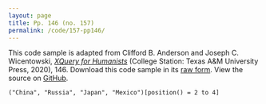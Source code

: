 ```yaml
---
layout: page
title: Pp. 146 (no. 157)
permalink: /code/157-pp146/
---
```


This code sample is adapted from Clifford B. Anderson and Joseph C. Wicentowski, 
[_XQuery for Humanists_](/) (College Station: Texas A&M University Press, 2020), 146. 
Download this code sample in its [raw form](/code/157-pp146/157-pp146.xq).
View the source on [GitHub](https://github.com/coding4humanists/xquery4humanists/blob/release/code/157-pp146/157-pp146.xq).

```xquery
("China", "Russia", "Japan", "Mexico")[position() = 2 to 4]
```  

